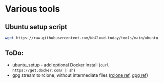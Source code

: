 # Various tools

## Ubuntu setup script
```bash
wget https://raw.githubusercontent.com/NoCloud-today/tools/main/ubuntu_setup.sh && sudo bash ubuntu_setup.sh
```

## ToDo:
- ubuntu_setup - add optional Docker install (`curl https://get.docker.com/ | sh`)
- gpg stream to rclone, without intermediate files ([rclone ref]([url](https://forum.rclone.org/t/how-can-i-stream-to-a-remote/29754/2)), [gpg ref]([url](https://lists.gnupg.org/pipermail/gnupg-users/2008-December/035168.html)))
